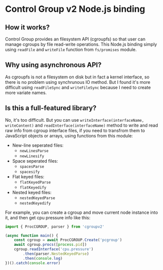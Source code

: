 # Control Group v2 Node.js binding

## How it works?

Control Group provides an filesystem API (cgroupfs) so that user can manage cgroups by file read-write operations. This Node.js binding simply using `readFile` and `writeFile` function from `fs/promises` module.

## Why using asynchronous API?

As cgroupfs is not a filesystem on disk but in fact a kernel interface, so there is no problem using synchrunous IO method. But I found it's more difficult using `readFileSync` and `writeFileSync` because I need to create more variate names.

## Is this a full-featured library?

No, it's too difficult. But you can use `writeInterface(interfaceName, writeContent)` and `readInterface(interfaceName)` method to write and read raw info from cgroup interface files, if you need to transfrom them to JavaScript objects or arrays, using functions from this module:

- New-line seperated files:
    - `newLinesParse`
    - `newLinesify`
- Space seperated files:
    - `spacesParse`
    - `spacesify`
- Flat keyed files:
    - `flatKeyedParse`
    - `flatKeyedify`
- Nested keyed files:
    - `nestedKeyedParse`
    - `nestedKeyedify`

For example, you can create a cgroup and move current node instance into it, and then get cpu pressure info like this:

```js
import { ProcCGROUP, parser } from 'cgroupv2'

(async function main() {
    const cgroup = await ProcCGROUP.Create('pcgroup')
    await cgroup.procs([process.pid])
    cgroup.readInterface('cpu.pressure')
        .then(parser.NestedKeyedParse)
        .then(console.log)
})().catch(console.error)
```